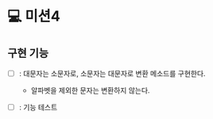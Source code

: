 # 💻 미션4

## 구현 기능
  - [ ] : 대문자는 소문자로, 소문자는 대문자로 변환 메소드를 구현한다.
    - 알파벳을 제외한 문자는 변환하지 않는다.
    
  - [ ] : 기능 테스트  